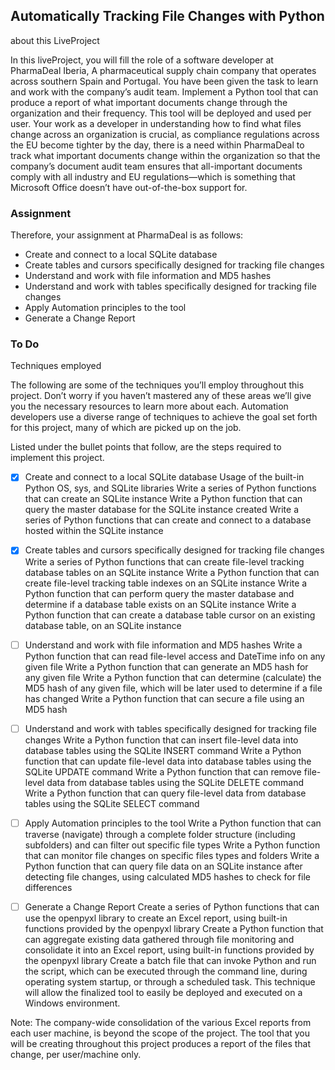 ## Automatically Tracking File Changes with Python ##

about this LiveProject

In this liveProject, you will fill the role of a software developer at PharmaDeal Iberia,
A pharmaceutical supply chain company that operates across southern Spain and Portugal. 
You have been given the task to learn and work with the company’s audit team.
Implement a Python tool that can produce a report of what important documents 
change through the organization and their frequency. 
This tool will be deployed and used per user. 
Your work as a developer in understanding how to find what files change across an organization is crucial, 
as compliance regulations across the EU become tighter by the day, 
there is a need within PharmaDeal to track what important 
documents change within the organization so that the company’s document 
audit team ensures that all-important documents comply with all industry 
and EU regulations—which is something that Microsoft Office doesn’t have out-of-the-box support for.

### Assignment ###

Therefore, your assignment at PharmaDeal is as follows:

*  Create and connect to a local SQLite database
*  Create tables and cursors specifically designed for tracking file changes
*  Understand and work with file information and MD5 hashes
*  Understand and work with tables specifically designed for tracking file changes
*  Apply Automation principles to the tool
*  Generate a Change Report

### To Do ###

Techniques employed

The following are some of the techniques you’ll employ throughout this project.
Don’t worry if you haven’t mastered any of these areas 
we’ll give you the necessary resources to learn more about each.
Automation developers use a diverse range of techniques to achieve the goal
set forth for this project, many of which are picked up on the job.

Listed under the bullet points that follow, are the steps required to implement this project.

- [x] Create and connect to a local SQLite database
        Usage of the built-in Python OS, sys, and SQLite libraries
        Write a series of Python functions that can create an SQLite instance
        Write a Python function that can query the master database for the SQLite instance created
        Write a series of Python functions that can create and connect to a database hosted within the SQLite instance

- [x] Create tables and cursors specifically designed for tracking file changes
        Write a series of Python functions that can create file-level tracking database tables on an SQLite instance
        Write a Python function that can create file-level tracking table indexes on an SQLite instance
        Write a Python function that can perform query the master database and determine if a database table exists on an SQLite instance
        Write a Python function that can create a database table cursor on an existing database table, on an SQLite instance

- [ ] Understand and work with file information and MD5 hashes
        Write a Python function that can read file-level access and DateTime info on any given file
        Write a Python function that can generate an MD5 hash for any given file
        Write a Python function that can determine (calculate) the MD5 hash of any given file, which will be later used to determine if a file has changed
        Write a Python function that can secure a file using an MD5 hash

- [ ] Understand and work with tables specifically designed for tracking file changes
        Write a Python function that can insert file-level data into database tables using the SQLite INSERT command
        Write a Python function that can update file-level data into database tables using the SQLite UPDATE command
        Write a Python function that can remove file-level data from database tables using the SQLite DELETE command
        Write a Python function that can query file-level data from database tables using the SQLite SELECT command

- [ ] Apply Automation principles to the tool
        Write a Python function that can traverse (navigate) through a complete folder structure (including subfolders) and can filter out specific file types
        Write a Python function that can monitor file changes on specific files types and folders
        Write a Python function that can query file data on an SQLite instance after detecting file changes, using calculated MD5 hashes to check for file differences

- [ ] Generate a Change Report
        Create a series of Python functions that can use the openpyxl library to create an Excel report, using built-in functions provided by the openpyxl library
        Create a Python function that can aggregate existing data gathered through file monitoring and consolidate it into an Excel report, using built-in functions provided by the openpyxl library
        Create a batch file that can invoke Python and run the script, which can be executed through the command line, during operating system startup, or through a scheduled task. 
            This technique will allow the finalized tool to easily be deployed and executed on a Windows environment.

Note: The company-wide consolidation of the various Excel reports from each user machine, is beyond the scope of the project. The tool that you will be creating throughout this project produces a report of the files that change, per user/machine only.

